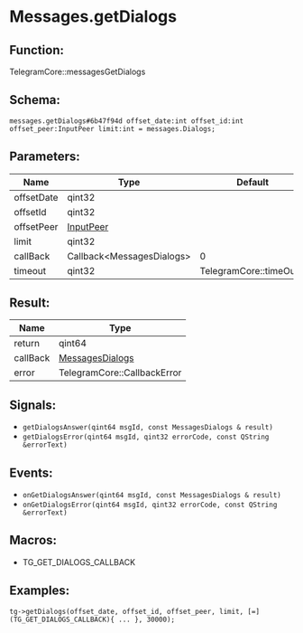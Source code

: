 # Messages.getDialogs

## Function:

TelegramCore::messagesGetDialogs

## Schema:

`messages.getDialogs#6b47f94d offset_date:int offset_id:int offset_peer:InputPeer limit:int = messages.Dialogs;`
## Parameters:

|Name|Type|Default|
|----|----|-------|
|offsetDate|qint32||
|offsetId|qint32||
|offsetPeer|[InputPeer](../../types/inputpeer.md)||
|limit|qint32||
|callBack|Callback<MessagesDialogs\>|0|
|timeout|qint32|TelegramCore::timeOut()|

## Result:

|Name|Type|
|----|----|
|return|qint64|
|callBack|[MessagesDialogs](../../types/messagesdialogs.md)|
|error|TelegramCore::CallbackError|

## Signals:

* `getDialogsAnswer(qint64 msgId, const MessagesDialogs & result)`
* `getDialogsError(qint64 msgId, qint32 errorCode, const QString &errorText)`

## Events:

* `onGetDialogsAnswer(qint64 msgId, const MessagesDialogs & result)`
* `onGetDialogsError(qint64 msgId, qint32 errorCode, const QString &errorText)`

## Macros:

* TG_GET_DIALOGS_CALLBACK

## Examples:

`tg->getDialogs(offset_date, offset_id, offset_peer, limit, [=](TG_GET_DIALOGS_CALLBACK){
    ...
}, 30000);`
